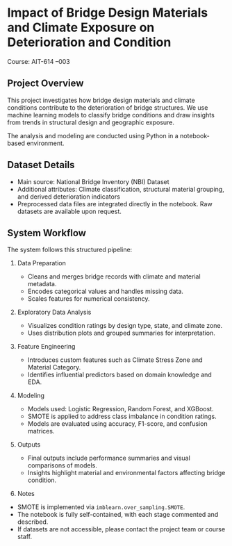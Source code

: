
# Impact of Bridge Design Materials and Climate Exposure on Deterioration and Condition
Course: AIT-614 –003 


## Project Overview

This project investigates how bridge design materials and climate conditions contribute to the deterioration of bridge structures. We use machine learning models to classify bridge conditions and draw insights from trends in structural design and geographic exposure.

The analysis and modeling are conducted using Python in a notebook-based environment.


## Dataset Details

- Main source: National Bridge Inventory (NBI) Dataset
- Additional attributes: Climate classification, structural material grouping, and derived deterioration indicators
- Preprocessed data files are integrated directly in the notebook. Raw datasets are available upon request.



## System Workflow

The system follows this structured pipeline:

1. Data Preparation
   - Cleans and merges bridge records with climate and material metadata.
   - Encodes categorical values and handles missing data.
   - Scales features for numerical consistency.

2. Exploratory Data Analysis
   - Visualizes condition ratings by design type, state, and climate zone.
   - Uses distribution plots and grouped summaries for interpretation.

3. Feature Engineering
   - Introduces custom features such as Climate Stress Zone and Material Category.
   - Identifies influential predictors based on domain knowledge and EDA.

4. Modeling
   - Models used: Logistic Regression, Random Forest, and XGBoost.
   - SMOTE is applied to address class imbalance in condition ratings.
   - Models are evaluated using accuracy, F1-score, and confusion matrices.

5. Outputs
   - Final outputs include performance summaries and visual comparisons of models.
   - Insights highlight material and environmental factors affecting bridge condition.


4. Notes

- SMOTE is implemented via `imblearn.over_sampling.SMOTE`.
- The notebook is fully self-contained, with each stage commented and described.
- If datasets are not accessible, please contact the project team or course staff.


